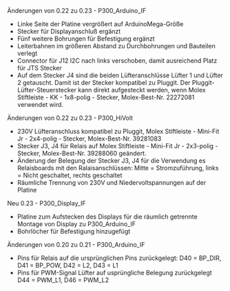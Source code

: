 Änderungen von 0.22 zu 0.23 - P300_Arduino_IF
 - Linke Seite der Platine vergrößert auf ArduinoMega-Größe
 - Stecker für Displayanschluß ergänzt
 - Fünf weitere Bohrungen für Befestigung ergänzt
 - Leiterbahnen im größeren Abstand zu Durchbohrungen und Bauteilen verlegt
 - Connector für J12 I2C nach links verschoben, damit ausreichend Platz für JTS Stecker
 - Auf dem Stecker J4 sind die beiden Lüfteranschlüsse Lüfter 1 und Lüfter 2 getauscht. Damit ist der Stecker kompatibel zu Pluggit. Der Pluggit-Lüfter-Steuerstecker kann direkt aufgesteckt werden, wenn Molex Stiftleiste - KK - 1x8-polig - Stecker, Molex-Best-Nr. 22272081 verwendet wird.

Änderungen von 0.22 zu 0.23 - P300_HiVolt
 - 230V Lüfteranschluss kompatibel zu Pluggit, Molex Stiftleiste - Mini-Fit Jr - 2x4-polig - Stecker, Molex-Best-Nr. 39281083
 - Stecker J3, J4 für Relais auf Molex Stiftleiste - Mini-Fit Jr - 2x3-polig - Stecker, Molex-Best-Nr. 39288060 geändert.
 - Änderung der Belegung der Stecker J3, J4 für die Verwendung es Relaisboards mit den Ralaisanschlüssen: Mitte = Stromzuführung, links = Nicht geschaltet, rechts geschaltet
 - Räumliche Trennung von 230V und Niedervoltspannungen auf der Platine
 
Neu 0.23 - P300_Display_IF
 - Platine zum Aufstecken des Displays für die räumlich getrennte Montage von Display zu P300_Arduino_IF
 - Bohrlöcher für Befestigung hinzugefügt

Änderungen von 0.20 zu 0.21 - P300_Arduino_IF
 - Pins für Relais auf die ursprünglichen Pins zurückgelegt:
   D40 = BP_DIR, D41 = BP_POW, D42 = L2, D43 = L1
 - Pins für PWM-Signal Lüfter auf usprüngliche Belegung zurückgelegt
   D44 = PWM_L1, D46 = PWM_L2